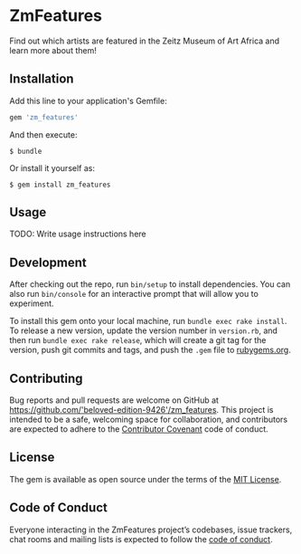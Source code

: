 # ZmFeatures

Find out which artists are featured in the Zeitz Museum of Art Africa and learn more about them!

## Installation

Add this line to your application's Gemfile:

```ruby
gem 'zm_features'
```

And then execute:

    $ bundle

Or install it yourself as:

    $ gem install zm_features

## Usage

TODO: Write usage instructions here

## Development

After checking out the repo, run `bin/setup` to install dependencies. You can also run `bin/console` for an interactive prompt that will allow you to experiment.

To install this gem onto your local machine, run `bundle exec rake install`. To release a new version, update the version number in `version.rb`, and then run `bundle exec rake release`, which will create a git tag for the version, push git commits and tags, and push the `.gem` file to [rubygems.org](https://rubygems.org).

## Contributing

Bug reports and pull requests are welcome on GitHub at https://github.com/'beloved-edition-9426'/zm_features. This project is intended to be a safe, welcoming space for collaboration, and contributors are expected to adhere to the [Contributor Covenant](http://contributor-covenant.org) code of conduct.

## License

The gem is available as open source under the terms of the [MIT License](https://opensource.org/licenses/MIT).

## Code of Conduct

Everyone interacting in the ZmFeatures project’s codebases, issue trackers, chat rooms and mailing lists is expected to follow the [code of conduct](https://github.com/'beloved-edition-9426'/zm_features/blob/master/CODE_OF_CONDUCT.md).
